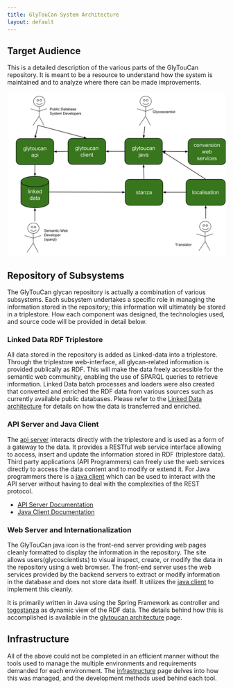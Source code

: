 ```yaml
---
title: GlyTouCan System Architecture
layout: default
---
```

## Target Audience

This is a detailed description of the various parts of the GlyTouCan repository.  It is meant to be a resource to understand how the system is maintained and to analyze where there can be made improvements.

![Glytoucan System Architecture diagram](/images/system/glytoucan2-system-architecture.svg)
## Repository of Subsystems

The GlyTouCan glycan repository is actually a combination of various subsystems.  Each subsystem undertakes a specific role in managing the information stored in the repository; this information will ultimately be stored in a triplestore.  How each component was designed, the technologies used, and source code will be provided in detail below.

### Linked Data RDF Triplestore

All data stored in the repository is added as Linked-data into a triplestore.  Through the triplestore web-interface, all glycan-related information is provided publically as RDF.  This will make the data freely accessible for the semantic web community, enabling the use of SPARQL queries to retrieve information.  Linked Data batch processes and loaders were also created that converted and enriched the RDF data from various sources such as currently available public databases.  Please refer to the [Linked Data architecture](quadstore) for details on how the data is transferred and enriched.

### API Server and Java Client

The [api server](http://api.glytoucan.org) interacts directly with the triplestore and is used as a form of a gateway to the data.  It provides a RESTful web service interface allowing to access, insert and update the information stored in RDF (triplestore data).  Third party applications (API Programmers) can freely use the web services directly to access the data content and to modify or extend it.  For Java programmers there is a [java client](http://github.com/glytoucan/client) which can be used to interact with the API server without having to deal with the complexities of the REST protocol.

* [API Server Documentation](https://github.com/glytoucan/api)
* [Java Client Documentation](https://github.com/glytoucan/client)

### Web Server and Internationalization

The GlyTouCan java icon is the front-end server providing web pages cleanly formatted to display the information in the repository.  The site allows users(glycoscientists) to visual inspect, create, or modify the data in the repository using a web browser.  The front-end server uses the web services provided by the backend servers to extract or modify information in the database and does not store data itself.  It utilizes the [java client](http://github.com/glytoucan/client) to implement this cleanly.  

It is primarily written in Java using the Spring Framework as controller and [togostanza](http://www.togostanza.org/) as dynamic view of the RDF data.  The details behind how this is accomplished is available in the [glytoucan architecture](glytoucan) page.

## Infrastructure

All of the above could not be completed in an efficient manner without the tools used to manage the multiple environments and requirements demanded for each environment.  The [infrastructure](infrastructure) page delves into how this was managed, and the development methods used behind each tool.
